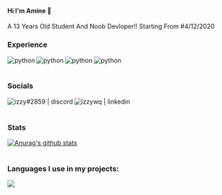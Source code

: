 #### Hi I'm Amine 👋
A 13 Years Old Student And Noob Devloper!!
Starting From #4/12/2020

### Experience
<img align="left" alt="python" src="https://img.icons8.com/color/48/000000/python.png">
<img align="left" alt="python" src="https://img.icons8.com/color/48/000000/c.png">
<img align="left" alt="python" src="https://img.icons8.com/color/48/000000/django.png">
<img align="left" alt="python" src="https://img.icons8.com/color/48/000000/react.png">
<br>
<br>

### Socials
[<img align="left" alt="izzy#2859 | discord" src="https://img.icons8.com/ios-filled/48/000000/discord-logo.png"/>](https://discord.com/users/521872289231273994)
[<img align="left" alt="izzywq | linkedin" src="https://img.icons8.com/48/000000/linkedin.png">](https://www.linkedin.com/in/amine-aniter-5859561b8/)
<br>
<br>

### Stats
<a href="https://github.com/Aniter-amine/github-readme-stats">
  <img src="https://github-readme-stats.vercel.app/api?username=Aniter-amine&show_icons=true&include_all_commits=true&theme=dark" alt="Anurag's github stats" />
</a>
<br>
<br>

### Languages I use in my projects:
<a href="https://github.com/Aniter-amine/github-readme-stats">
  <img src="https://github-readme-stats.vercel.app/api/top-langs/?username=Aniter-amine&layout=compact&theme=dark" />
</a>
